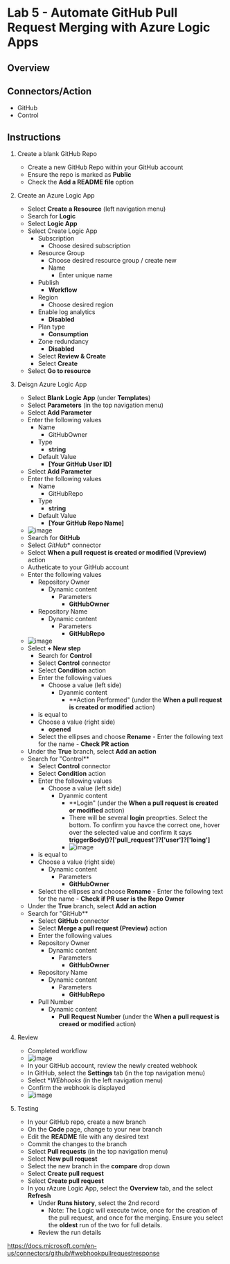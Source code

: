 # Lab 5 - Automate GitHub Pull Request Merging with Azure Logic Apps

## Overview

## Connectors/Action
- GitHub
- Control

## Instructions
1. Create a blank GitHub Repo
    - Create a new GitHub Repo within your GitHub account
    - Ensure the repo is marked as **Public**
    - Check the **Add a README file** option

2. Create an Azure Logic App
	  - Select **Create a Resource** (left navigation menu)
	  - Search for **Logic**
	  - Select **Logic App**
	  - Select Create Logic App
  		- Subscription
  			- Choose desired subscription
  		- Resource Group
	  		- Choose desired resource group / create new
		  - Name
  			- Enter unique name
  		- Publish
  			- **Workflow**
  		- Region
  			- Choose desired region
  		- Enable log analytics
  			- **Disabled**
  		- Plan type
  			- **Consumption**
  		- Zone redundancy
  			- **Disabled**
  		- Select **Review & Create**
  		- Select **Create**
  	- Select **Go to resource**

3. Deisgn Azure Logic App
    - Select **Blank Logic App** (under **Templates**)
    - Select **Parameters** (in the top navigation menu)
    - Select **Add Parameter**
    - Enter the following values
      - Name
        - GitHubOwner
      - Type
        - **string**
      - Default Value
        - **[Your GitHub User ID]**
    - Select **Add Parameter**
    - Enter the following values
      - Name
        - GitHubRepo
      - Type
        - **string**
      - Default Value
        - **[Your GitHub Repo Name]**
    - ![image](https://user-images.githubusercontent.com/13591910/178013080-efe4275b-bb44-47f1-b789-a0f90402cf66.png)
    - Search for **GitHub**
    - Select *GitHub** connector
    - Select **When a pull request is created or modified (Vpreview)** action
    - Autheticate to your GitHub account
    - Enter the following values
      - Repository Owner
        - Dynamic content
          - Parameters
            - **GitHubOwner**
      - Repository Name
        - Dynamic content
          - Parameters
            - **GitHubRepo**
    - ![image](https://user-images.githubusercontent.com/13591910/178013551-8be1a654-ff49-4540-ba20-ff4e2908a8dd.png)
    - Select **+ New step**
	  - Search for **Control**
	  - Select **Control** connector
	  - Select **Condition** action
	  - Enter the following values
	    - Choose a value (left side)
	      - Dyanmic content
	        -  **Action Performed" (under the **When a pull request is created or modified** action)
      - is equal to
      - Choose a value (right side)
        - **opened**
      - Select the ellipses and choose **Rename**
			- Enter the following text for the name
			  - **Check PR action**
    - Under the **True** branch, select **Add an action**
    - Search for "Control**
	  - Select **Control** connector
	  - Select **Condition** action
	  - Enter the following values
	    - Choose a value (left side)
	      - Dyanmic content
	        -  **Login" (under the **When a pull request is created or modified** action)
	          - There will be several **login** preoprties. Select the bottom. To confirm you havce the correct one, hover over the selected value and confirm it says **triggerBody()?['pull_request']?['user']?['loing']**
	          - ![image](https://user-images.githubusercontent.com/13591910/178018555-dc207e3d-2ec5-48ff-bbaa-d7ce2d3bf309.png)
      - is equal to
      - Choose a value (right side)
        - Dynamic content
          - Parameters
            - **GitHubOwner**
      - Select the ellipses and choose **Rename**
			- Enter the following text for the name
			  - **Check if PR user is the Repo Owner**
    - Under the **True** branch, select **Add an action**
    - Search for "GitHub**
	  - Select **GitHub** connector
	  - Select **Merge a pull request (Preview)** action
	  - Enter the following values
      - Repository Owner
        - Dynamic content
          - Parameters
            - **GitHubOwner**
      - Repository Name
        - Dynamic content
          - Parameters
            - **GitHubRepo**
      - Pull Number
        - Dynamic content
          - **Pull Request Number** (under the **When a pull request is creaed or modified** action)

4. Review
    - Completed workflow
    - ![image](https://user-images.githubusercontent.com/13591910/178018817-7d9776ce-d41e-4df1-8e74-7c2e16063229.png)
    - In your GitHub account, review the newly created webhook
    - In GitHub, select the **Settings** tab (in the top navigation menu)
    - Select **WEbhooks* (in the left navigation menu)
    - Confirm the webhook is displayed
    - ![image](https://user-images.githubusercontent.com/13591910/178016179-388fafd7-e90d-4602-99ac-fdf564fa435e.png)


5. Testing
    - In your GitHub repo, create a new branch
    - On the **Code** page, change to your new branch
    - Edit the **README** file with any desired text
    - Commit the changes to the branch
    - Select **Pull requests** (in the top navigation menu)
    - Select **New pull request**
    - Select the new branch in the **compare** drop down
    - Select **Create pull request**
    - Select **Create pull request**
    - In you rAzure Logic App, select the **Overview** tab, and the select **Refresh**
	  - Under  **Runs history**, select the 2nd record
	    - Note: The Logic will execute twice, once for the creation of the pull request, and once for the merging. Ensure you select the **oldest** run of the two for full details. 
	  - Review the run details

https://docs.microsoft.com/en-us/connectors/github/#webhookpullrequestresponse
